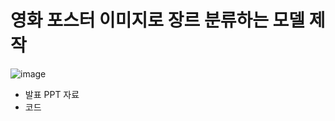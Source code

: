# 영화 포스터 이미지로 장르 분류하는 모델 제작
![image](https://user-images.githubusercontent.com/74692845/132146521-992d0dbc-0517-4e01-ba99-59b2f3675de3.png)

- 발표 PPT 자료
- 코드
